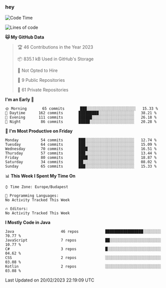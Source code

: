 ### hey

<!--START_SECTION:waka-->
![Code Time](http://img.shields.io/badge/Code%20Time-884%20hrs%2054%20mins-blue)

![Lines of code](https://img.shields.io/badge/From%20Hello%20World%20I%27ve%20Written-710%20Thousand%20lines%20of%20code-blue)

**🐱 My GitHub Data** 

> 🏆 46 Contributions in the Year 2023
 > 
> 📦 835.1 kB Used in GitHub's Storage 
 > 
> 🚫 Not Opted to Hire
 > 
> 📜 9 Public Repositories 
 > 
> 🔑 61 Private Repositories  
 > 
**I'm an Early 🐤** 

```text
🌞 Morning       65 commits       ███░░░░░░░░░░░░░░░░░░░░░░   15.33 % 
🌆 Daytime      162 commits       █████████░░░░░░░░░░░░░░░░   38.21 % 
🌃 Evening      111 commits       ██████░░░░░░░░░░░░░░░░░░░   26.18 % 
🌙 Night         86 commits       █████░░░░░░░░░░░░░░░░░░░░   20.28 % 

```
📅 **I'm Most Productive on Friday** 

```text
Monday          54 commits       ███░░░░░░░░░░░░░░░░░░░░░░   12.74 % 
Tuesday         64 commits       ███░░░░░░░░░░░░░░░░░░░░░░   15.09 % 
Wednesday       70 commits       ████░░░░░░░░░░░░░░░░░░░░░   16.51 % 
Thursday        57 commits       ███░░░░░░░░░░░░░░░░░░░░░░   13.44 % 
Friday          80 commits       ████░░░░░░░░░░░░░░░░░░░░░   18.87 % 
Saturday        34 commits       ██░░░░░░░░░░░░░░░░░░░░░░░   08.02 % 
Sunday          65 commits       ███░░░░░░░░░░░░░░░░░░░░░░   15.33 % 

```


📊 **This Week I Spent My Time On** 

```text
⌚︎ Time Zone: Europe/Budapest

💬 Programming Languages: 
No Activity Tracked This Week

🔥 Editors: 
No Activity Tracked This Week

```

**I Mostly Code in Java** 

```text
Java                     46 repos            █████████████████░░░░░░░░   70.77 % 
JavaScript               7 repos             ██░░░░░░░░░░░░░░░░░░░░░░░   10.77 % 
C#                       3 repos             █░░░░░░░░░░░░░░░░░░░░░░░░   04.62 % 
CSS                      2 repos             ░░░░░░░░░░░░░░░░░░░░░░░░░   03.08 % 
Kotlin                   2 repos             ░░░░░░░░░░░░░░░░░░░░░░░░░   03.08 % 

```



 Last Updated on 20/02/2023 22:19:09 UTC
<!--END_SECTION:waka-->
